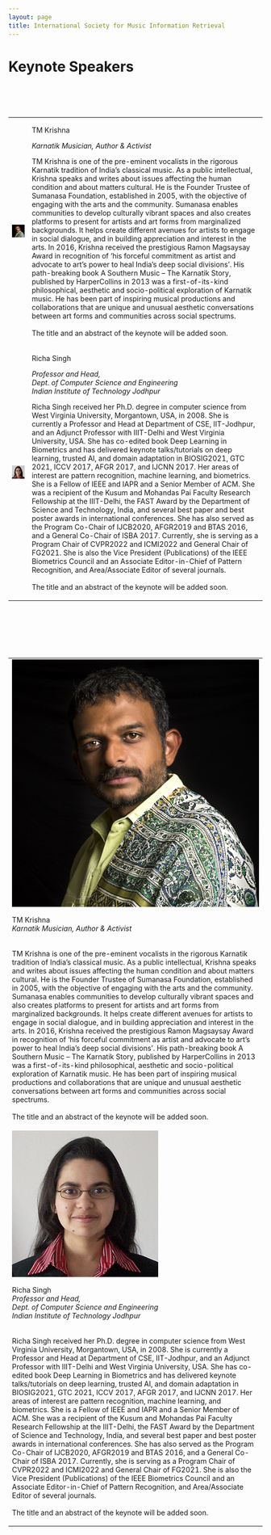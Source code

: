 ```yaml
---
layout: page
title: International Society for Music Information Retrieval
---
```


# Keynote Speakers

<table class="customtable">
    <tr>
        <td class="avatarbox">
            <img src="..\assets\speakers\TMKrishna.jpg" alt="Avatar" class="keynoteavatar">
        </td>
        <td class="volunteerinfo">
            <p class = "avatarname keynoteavatarname"><a href = "https://www.tmkrishna.com/" target = 'blank_' style="text-decoration: none;">TM Krishna</a></p>
            <p class = "avatarname"><i>Karnatik Musician, Author & Activist</i></p>
            <p>TM Krishna is one of the pre-eminent vocalists in the rigorous Karnatik tradition of India’s classical music. As a public intellectual, Krishna speaks and writes about issues affecting the human condition and about matters cultural. He is the Founder Trustee of Sumanasa Foundation, established in 2005, with the objective of engaging with the arts and the community. Sumanasa enables communities to develop culturally vibrant spaces and also creates platforms to present for artists and art forms from marginalized backgrounds. It helps create different avenues for artists to engage in social dialogue, and in building appreciation and interest in the arts. In 2016, Krishna received the prestigious Ramon Magsaysay Award in recognition of ‘his forceful commitment as artist and advocate to art’s power to heal India’s deep social divisions’. His path-breaking book A Southern Music – The Karnatik Story, published by HarperCollins in 2013 was a first-of-its-kind philosophical, aesthetic and socio-political exploration of Karnatik music. He has been part of inspiring musical productions and collaborations that are unique and unusual aesthetic conversations between art forms and communities across social spectrums.
            <br>
            <br>
            The title and an abstract of the keynote will be added soon.
            </p>
        </td>
    </tr>
    <br>
    <br>
    <br>
    <tr>
        <td class="avatarbox">
            <img src="..\assets\speakers\richa_singh.jpg" alt="Avatar" class="keynoteavatar">
        </td>
        <td class="volunteerinfo">
            <p class = "avatarname keynoteavatarname"><a href = "http://home.iitj.ac.in/~richa/" target = 'blank_' style="text-decoration: none;">Richa Singh</a></p>
            <p class = "avatarname"><i>Professor and Head, <br>Dept. of Computer Science and Engineering <br>Indian Institute of Technology Jodhpur</i></p>
            <p>Richa Singh received her Ph.D. degree in computer science from West Virginia University, Morgantown, USA, in 2008. She is currently a Professor and Head at Department of CSE, IIT-Jodhpur, and an Adjunct Professor with IIIT-Delhi and West Virginia University, USA. She has co-edited book Deep Learning in Biometrics and has delivered keynote talks/tutorials on deep learning, trusted AI, and domain adaptation in BIOSIG2021, GTC 2021, ICCV 2017, AFGR 2017, and IJCNN 2017. Her areas of interest are pattern recognition, machine learning, and biometrics. She is a Fellow of IEEE and IAPR and a Senior Member of ACM. She was a recipient of the Kusum and Mohandas Pai Faculty Research Fellowship at the IIIT-Delhi, the FAST Award by the Department of Science and Technology, India, and several best paper and best poster awards in international conferences. She has also served as the Program Co-Chair of IJCB2020, AFGR2019 and BTAS 2016, and a General Co-Chair of ISBA 2017. Currently, she is serving as a Program Chair of CVPR2022 and ICMI2022 and General Chair of FG2021. She is also the Vice President (Publications) of the IEEE Biometrics Council and an Associate Editor-in-Chief of Pattern Recognition, and Area/Associate Editor of several journals.
            <br>
            <br>
            The title and an abstract of the keynote will be added soon.
            </p>
        </td>
    </tr>
</table>

<br>
<br>

<table class="mobilecustomtable">
    <tr>
        <td class="avatarbox">
            <img src="..\assets\speakers\TMKrishna.jpg" alt="Avatar" class="keynoteavatar">
            <p class = "avatarname keynoteavatarname"><a href = "https://www.tmkrishna.com/" target = 'blank_' style="text-decoration: none;">TM Krishna</a><br><i>Karnatik Musician, Author & Activist</i></p>
        </td>
    </tr>
    <tr>
        <td class="volunteerinfo">
            <p>TM Krishna is one of the pre-eminent vocalists in the rigorous Karnatik tradition of India’s classical music. As a public intellectual, Krishna speaks and writes about issues affecting the human condition and about matters cultural. He is the Founder Trustee of Sumanasa Foundation, established in 2005, with the objective of engaging with the arts and the community. Sumanasa enables communities to develop culturally vibrant spaces and also creates platforms to present for artists and art forms from marginalized backgrounds. It helps create different avenues for artists to engage in social dialogue, and in building appreciation and interest in the arts. In 2016, Krishna received the prestigious Ramon Magsaysay Award in recognition of ‘his forceful commitment as artist and advocate to art’s power to heal India’s deep social divisions’. His path-breaking book A Southern Music – The Karnatik Story, published by HarperCollins in 2013 was a first-of-its-kind philosophical, aesthetic and socio-political exploration of Karnatik music. He has been part of inspiring musical productions and collaborations that are unique and unusual aesthetic conversations between art forms and communities across social spectrums.
            <br>
            <br>
            The title and an abstract of the keynote will be added soon.
            </p>
        </td>
    </tr>
    <br>
    <br>
    <br>
    <tr>
        <td class="avatarbox">
            <img src="..\assets\speakers\richa_singh.jpg" alt="Avatar" class="keynoteavatar">
            <p class = "avatarname keynoteavatarname"><a href = "http://home.iitj.ac.in/~richa/" target = 'blank_' style="text-decoration: none;">Richa Singh</a><br><i>Professor and Head, <br>Dept. of Computer Science and Engineering <br>Indian Institute of Technology Jodhpur</i></p>    
        </td>
    </tr>
    <tr>
        <td class="volunteerinfo">
            <p> Richa Singh received her Ph.D. degree in computer science from West Virginia University, Morgantown, USA, in 2008. She is currently a Professor and Head at Department of CSE, IIT-Jodhpur, and an Adjunct Professor with IIIT-Delhi and West Virginia University, USA. She has co-edited book Deep Learning in Biometrics and has delivered keynote talks/tutorials on deep learning, trusted AI, and domain adaptation in BIOSIG2021, GTC 2021, ICCV 2017, AFGR 2017, and IJCNN 2017. Her areas of interest are pattern recognition, machine learning, and biometrics. She is a Fellow of IEEE and IAPR and a Senior Member of ACM. She was a recipient of the Kusum and Mohandas Pai Faculty Research Fellowship at the IIIT-Delhi, the FAST Award by the Department of Science and Technology, India, and several best paper and best poster awards in international conferences. She has also served as the Program Co-Chair of IJCB2020, AFGR2019 and BTAS 2016, and a General Co-Chair of ISBA 2017. Currently, she is serving as a Program Chair of CVPR2022 and ICMI2022 and General Chair of FG2021. She is also the Vice President (Publications) of the IEEE Biometrics Council and an Associate Editor-in-Chief of Pattern Recognition, and Area/Associate Editor of several journals.
            <br>
            <br>
            The title and an abstract of the keynote will be added soon.
            </p>
        </td>
    </tr>
</table>

